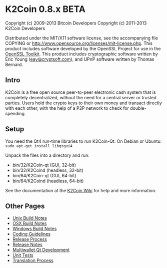 K2Coin 0.8.x BETA
====================

Copyright (c) 2009-2013 Bitcoin Developers
Copyright (c) 2011-2013 K2Coin Developers

Distributed under the MIT/X11 software license, see the accompanying
file COPYING or http://www.opensource.org/licenses/mit-license.php.
This product includes software developed by the OpenSSL Project for use in the [OpenSSL Toolkit](http://www.openssl.org/). This product includes
cryptographic software written by Eric Young ([eay@cryptsoft.com](mailto:eay@cryptsoft.com)), and UPnP software written by Thomas Bernard.


Intro
---------------------
K2Coin is a free open source peer-to-peer electronic cash system that is
completely decentralized, without the need for a central server or trusted
parties.  Users hold the crypto keys to their own money and transact directly
with each other, with the help of a P2P network to check for double-spending.


Setup
---------------------
You need the Qt4 run-time libraries to run K2Coin-Qt. On Debian or Ubuntu:
	`sudo apt-get install libqtgui4`

Unpack the files into a directory and run:

- bin/32/K2Coin-qt (GUI, 32-bit)
- bin/32/K2Coind (headless, 32-bit)
- bin/64/K2Coin-qt (GUI, 64-bit)
- bin/64/K2Coind (headless, 64-bit)

See the documentation at the [K2Coin Wiki](http://K2Coin.info)
for help and more information.


Other Pages
---------------------
- [Unix Build Notes](build-unix.md)
- [OSX Build Notes](build-osx.md)
- [Windows Build Notes](build-msw.md)
- [Coding Guidelines](coding.md)
- [Release Process](release-process.md)
- [Release Notes](release-notes.md)
- [Multiwallet Qt Development](multiwallet-qt.md)
- [Unit Tests](unit-tests.md)
- [Translation Process](translation_process.md)
